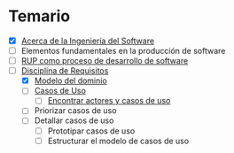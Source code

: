 # Temario

* [x] [Acerca de la Ingeniería del Software](contenidos/acercaDe.md)
* [ ] Elementos fundamentales en la producción de software
* [ ] [RUP como proceso de desarrollo de software](rup.md)
* [ ] [Disciplina de Requisitos](disciplinaDeRequisitos.md)
  * [x] [Modelo del dominio](contenidos/modeloDelDominio.md)
  * [ ] [Casos de Uso](contenidos/CdU.md)
    * [ ] [Encontrar actores y casos de uso](contenidos/CdU.eAyCdU.md)
  * [ ] Priorizar casos de uso
  * [ ] Detallar casos de uso
    * [ ] Prototipar casos de uso
    * [ ] Estructurar el modelo de casos de uso
